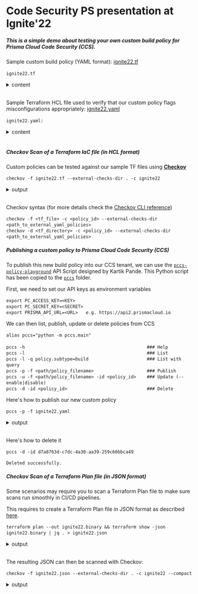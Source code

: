 # Code Security PS presentation at Ignite'22

##### This is a simple demo about testing your own custom build policy for Prisma Cloud Code Security (CCS).

Sample custom build policy (YAML format): [ignite22.tf](ignite22.tf)  

`ignite22.tf` 

<details><summary>content</summary>

```hcl
resource "azurerm_resource_group" "ignite22" {
  name     = "ignite22"
  location = "Canada Central"
}

### ACI resource with CORRECT configuration
resource "azurerm_container_group" "ignite22_pass_01" {
  name                = "ignite22pass01"
  location            = azurerm_resource_group.ignite22.location
  resource_group_name = azurerm_resource_group.ignite22.name
  ip_address_type     = "Public"
  dns_name_label      = "ignite22pass01"
  os_type             = "Linux"
  container {
    name   = "ignite22-hello-world"
    image  = "ignite22.azurecr.io/ignite22-hello-world:latest"
    cpu    = "0.5"
    memory = "1.5"
    ports {
      port     = 443
      protocol = "TCP"
    }
  }
}

### ACI resource with INCORRECT configuration
resource "azurerm_container_group" "ignite22_fail_01" {
  name                = "ignite22fail01"
  location            = azurerm_resource_group.ignite22.location
  resource_group_name = azurerm_resource_group.ignite22.name
  ip_address_type     = "Public"
  dns_name_label      = "ignite22fail01"
  os_type             = "Linux"
  container {
    name   = "mcr-helloworld"
    image  = "mcr.microsoft.com/azuredocs/aci-helloworld:latest"
    cpu    = "0.5"
    memory = "1.5"
    ports {
      port     = 443
      protocol = "TCP"
    }
  }
}

### ACI resource with INCORRECT configuration
resource "azurerm_container_group" "ignite22_fail_02" {
  name                = "ignite22fail02"
  location            = azurerm_resource_group.ignite22.location
  resource_group_name = azurerm_resource_group.ignite22.name
  ip_address_type     = "Public"
  dns_name_label      = "ignite22fail02"
  os_type             = "Linux"
  container {
    name   = "dh-hello-world"
    image  = "docker.io/library/hello-world:latest"
    cpu    = "0.5"
    memory = "1.5"
    ports {
      port     = 443
      protocol = "TCP"
    }
  }
}
```

</details>  
<br/>

Sample Terraform HCL file used to verify that our custom policy flags misconfigurations appropriately: [ignite22.yaml](ignite22.yaml)  

`ignite22.yaml:`

<details><summary>content</summary>

```yaml
---
    metadata:
      name: "PANW Policy ignite22 - Ensure Azure ACI images are obtained from PANW approved private repositories" 
      id: ignite22
      guidelines: "Ensure Azure ACI images are obtained from PANW approved private repositories" 
      category: general
      severity: high
    scope:
      provider: azure
    definition:
      and:
        - cond_type: attribute
          resource_types: 
          - azurerm_container_group
          attribute: container.image
          operator: contains
          value: "ignite22.azurecr.io"
``` 

</details>
<br/>

##### Checkov Scan of a Terraform IaC file (in HCL format)

Custom policies can be tested against our sample TF files using [**Checkov**](https://www.checkov.io/)
```console
checkov -f ignite22.tf --external-checks-dir . -c ignite22
```

<details><summary>output</summary>

![ckv-hcl-compact-output](img/ckv-hcl-compact-output.jpg)

</details>
</br>

Checkov syntax (for more details check the [Checkov CLI reference](https://www.checkov.io/2.Basics/CLI%20Command%20Reference.html))
```
checkov -f <tf_file> -c <policy_id> --external-checks-dir <path_to_external_yaml_policies>
checkov -d <tf_directory> -c <policy_id> --external-checks-dir <path_to_external_yaml_policies>
```


##### Publishing a custom policy to Prisma Cloud Code Security (CCS)

To publish this new build policy into our CCS tenant, we can use the [`pccs-policy-playground`](https://github.com/kartikp10/pccs-policy-playground) API Script designed by Kartik Pande. This Python script has been copied to the [`pccs`](pccs/) folder.

First, we need to set our API keys as environment variables
```console
export PC_ACCESS_KEY=<KEY>
export PC_SECRET_KEY=<SECRET>
export PRISMA_API_URL=<URL>   e.g. https://api2.prismacloud.io
```

We can then list, publish, update or delete policies from CCS
```
alias pccs="python -m pccs.main"

pccs -h                                              ### Help
pccs -l                                              ### List
pccs -l -q policy.subtype=build                      ### List with query
pccs -p -f <path/policy_filename>                    ### Publish
pccs -u -f <path/policy_filename> -id <policy_id>    ### Update (--enable|disable)
pccs -d -id <policy_id>                              ### Delete
```

Here's how to publish our new custom policy
```console
pccs -p -f ignite22.yaml  
```
<details><summary>output</summary>

![pccs-output](img/pccs-output.jpg)

</details>
</br>

Here's how to delete it
```console
pccs -d -id d7a8763d-c7dc-4a30-aa39-259c60bbca49
```
```
Deleted successfully.
```


##### Checkov Scan of a Terraform Plan file (in JSON format)

Some scenarios may require you to scan a Terraform Plan file to make sure scans run smoothly in CI/CD pipelines. 

This requires to create a Terraform Plan file in JSON format as described [here](https://www.checkov.io/7.Scan%20Examples/Terraform%20Plan%20Scanning.html).
```console
terraform plan --out ignite22.binary && terraform show -json ignite22.binary | jq . > ignite22.json
```

<details><summary>output</summary>

![tf-plan-output](img/tf-plan-output.jpg)

</details>
</br>

The resulting JSON can then be scanned with Checkov:
```console
checkov -f ignite22.json --external-checks-dir . -c ignite22 --compact 
```

<details><summary>output</summary>

![ckv-plan-compact-output](img/ckv-plan-compact-output.jpg)

</details>
</br>
